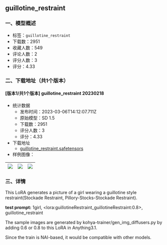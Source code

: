 ## guillotine_restraint
### 一、模型概述

- 标签：`guillotine_restraint`
- 下载数：2951
- 收藏人数：549
- 评论人数：2
- 评分人数：3
- 评分：4.33

### 二、下载地址（共1个版本）

#### [版本1/共1个版本] guillotine_restraint 20230218

- 统计数据
  - 发布时间：2023-03-06T14:12:07.711Z
  - 原始模型：SD 1.5
  - 下载数：2951
  - 评分人数：3
  - 评分：4.33
- 下载地址
  - [guillotine_restraint.safetensors](https://civitai.com/api/download/models/11895)
- 样例图像：

| <img src="https://image.civitai.com/xG1nkqKTMzGDvpLrqFT7WA/b49ea417-2205-4b98-49da-8345e0dfff00/width=450/113691.jpeg" /> | <img src="https://image.civitai.com/xG1nkqKTMzGDvpLrqFT7WA/e831132e-3d1a-4100-3f8f-4c43a70d9900/width=450/113693.jpeg" /> | <img src="https://image.civitai.com/xG1nkqKTMzGDvpLrqFT7WA/9e439142-87f3-4f5e-33a7-d2efd4437800/width=450/113692.jpeg" /> |
| ---- | ---- | ---- |


### 三、详情
<p>This LoRA generates a picture of a girl wearing a guillotine style restraint(Stockade Restraint, Pillory-Stocks-Stockade Restraint).</p><p><strong>test prompt:</strong> 1girl, &lt;lora:guillotineRestraint_guillotineRestraint:0.8&gt;, guillotine_restraint</p><p></p><p>The sample images are generated by kohya-trainer/gen_img_diffusers.py by adding 0.6 or 0.8 to this LoRA in Anything3.1.</p><p>Since the train is NAI-based, it would be compatible with other models.</p>